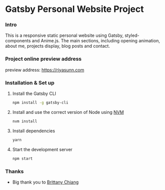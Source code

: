 # Gatsby Personal Website Project

### Intro

This is a responsive static personal website using Gatsby, styled-components and Anime.js. The main sections, including opening animation, about me, projects display, blog posts and contact.

### Project online preview address

preview address: <https://riyasunn.com>

### Installation & Set up

1. Install the Gatsby CLI

   ```sh
   npm install -g gatsby-cli
   ```

2. Install and use the correct version of Node using [NVM](https://github.com/nvm-sh/nvm)

   ```sh
   nvm install
   ```

3. Install dependencies

   ```sh
   yarn
   ```

4. Start the development server

   ```sh
   npm start
   ```

### Thanks

- Big thank you to [Brittany Chiang](https://brittanychiang.com/)
